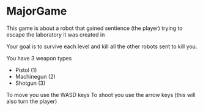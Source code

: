 # MajorGame
 
This game is about a robot that gained sentience (the player) trying to escape the laboratory it was created in

Your goal is to survive each level and kill all the other robots sent to kill you. 

You have 3 weapon types 
- Pistol (1)
- Machinegun (2)
- Shotgun (3)

To move you use the WASD keys
To shoot you use the arrow keys (this will also turn the player)
